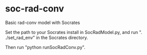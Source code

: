 # soc-rad-conv

Basic rad-conv model with Socrates

Set the path to your Socrates install in SocRadModel.py, and run ". ./set_rad_env" in the Socrates directory.

Then run "python runSocRadConv.py".
